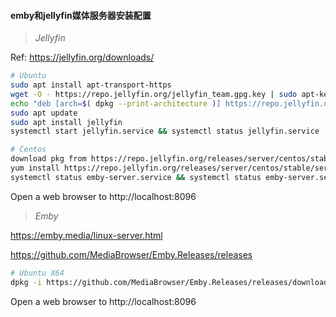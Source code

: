#### emby和jellyfin媒体服务器安装配置

> *Jellyfin*

Ref:
https://jellyfin.org/downloads/

```bash
# Ubuntu
sudo apt install apt-transport-https
wget -O - https://repo.jellyfin.org/jellyfin_team.gpg.key | sudo apt-key add -
echo "deb [arch=$( dpkg --print-architecture )] https://repo.jellyfin.org/$( awk -F'=' '/^ID=/{ print $NF }' /etc/os-release ) $( awk -F'=' '/^VERSION_CODENAME=/{ print $NF }' /etc/os-release ) main" | sudo tee /etc/apt/sources.list.d/jellyfin.list
sudo apt update
sudo apt install jellyfin
systemctl start jellyfin.service && systemctl status jellyfin.service 

# Centos
download pkg from https://repo.jellyfin.org/releases/server/centos/stable/
yum install https://repo.jellyfin.org/releases/server/centos/stable/server/jellyfin-server-10.7.7-1.el7.x86_64.rpm
systemctl status emby-server.service && systemctl status emby-server.service
```
Open a web browser to http://localhost:8096

> *Emby*


https://emby.media/linux-server.html

https://github.com/MediaBrowser/Emby.Releases/releases
```bash
# Ubuntu X64
dpkg -i https://github.com/MediaBrowser/Emby.Releases/releases/download/4.7.0.29/emby-server-deb_4.7.0.29_amd64.deb
```
Open a web browser to http://localhost:8096

